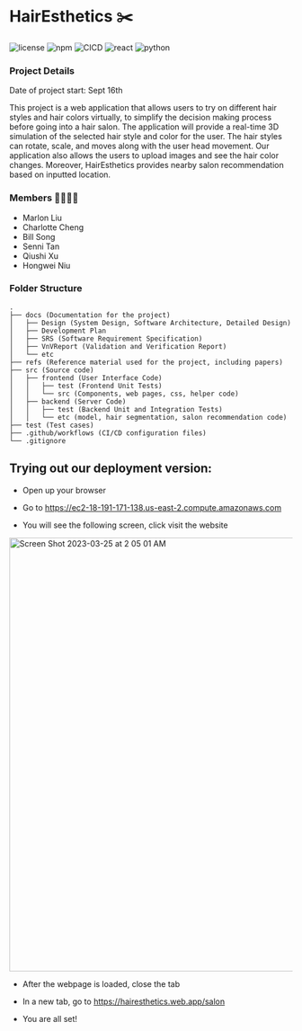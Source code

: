# HairEsthetics :scissors:
![license](https://img.shields.io/npm/l/express?style=for-the-badge) ![npm](https://img.shields.io/github/actions/workflow/status/marlon4dashen/Hairesthetics/frontend-production.yml?style=for-the-badge) ![CICD](https://img.shields.io/badge/CI%2FCD-CHECKED-brightgreen?style=for-the-badge) ![react](https://img.shields.io/badge/React-17.0.2-blue?style=for-the-badge) ![python](https://img.shields.io/badge/Python-3.8-blue?style=for-the-badge)
### Project Details
Date of project start: Sept 16th

This project is a web application that allows users to try on different hair styles and hair colors virtually, to simplify the decision making process before going into a hair salon. The application will provide a real-time 3D simulation of the selected hair style and color for the user. The hair styles can rotate, scale, and moves along with the user head movement. Our application also allows the users to upload images and see the hair color changes. Moreover, HairEsthetics provides nearby salon recommendation based on inputted location.

### Members :man_technologist::woman_technologist:
- Marlon Liu
- Charlotte Cheng
- Bill Song
- Senni Tan
- Qiushi Xu
- Hongwei Niu

### Folder Structure
```
.
├── docs (Documentation for the project)
│   ├── Design (System Design, Software Architecture, Detailed Design)
│   ├── Development Plan
│   ├── SRS (Software Requirement Specification)
│   ├── VnVReport (Validation and Verification Report)
│   └── etc
├── refs (Reference material used for the project, including papers)
├── src (Source code)
│   ├── frontend (User Interface Code)
│   │   ├── test (Frontend Unit Tests)
│   │   └── src (Components, web pages, css, helper code)
│   ├── backend (Server Code)
│   │   ├── test (Backend Unit and Integration Tests)
│   │   └── etc (model, hair segmentation, salon recommendation code)
├── test (Test cases)
├── .github/workflows (CI/CD configuration files)
└── .gitignore
```

## Trying out our deployment version:

- Open up your browser

- Go to https://ec2-18-191-171-138.us-east-2.compute.amazonaws.com

- You will see the following screen, click visit the website
<img width="772" alt="Screen Shot 2023-03-25 at 2 05 01 AM" src="https://user-images.githubusercontent.com/57467554/227699867-4e3df1ce-348a-475f-8bbc-ac2f92e9626c.png">

- After the webpage is loaded, close the tab

- In a new tab, go to https://hairesthetics.web.app/salon

- You are all set!
